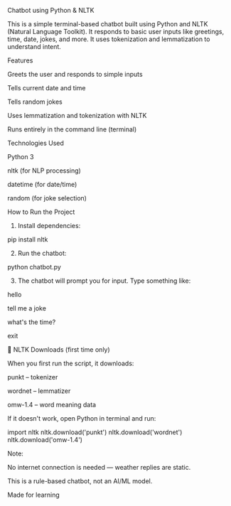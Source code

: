 Chatbot using Python & NLTK

This is a simple terminal-based chatbot built using Python and NLTK (Natural Language Toolkit). It responds to basic user inputs like greetings, time, date, jokes, and more. It uses tokenization and lemmatization to understand intent.


Features

Greets the user and responds to simple inputs

Tells current date and time

Tells random jokes

Uses lemmatization and tokenization with NLTK

Runs entirely in the command line (terminal)



Technologies Used

Python 3

nltk (for NLP processing)

datetime (for date/time)

random (for joke selection)



 How to Run the Project

1. Install dependencies:

 pip install nltk


2. Run the chatbot:

python chatbot.py


3. The chatbot will prompt you for input. Type something like:

hello

tell me a joke

what's the time?

exit



🔧 NLTK Downloads (first time only)

When you first run the script, it downloads:

punkt – tokenizer

wordnet – lemmatizer

omw-1.4 – word meaning data


If it doesn't work, open Python in terminal and run:

import nltk
nltk.download('punkt')
nltk.download('wordnet')
nltk.download('omw-1.4')


Note:

No internet connection is needed — weather replies are static.

This is a rule-based chatbot, not an AI/ML model.

Made for learning 


